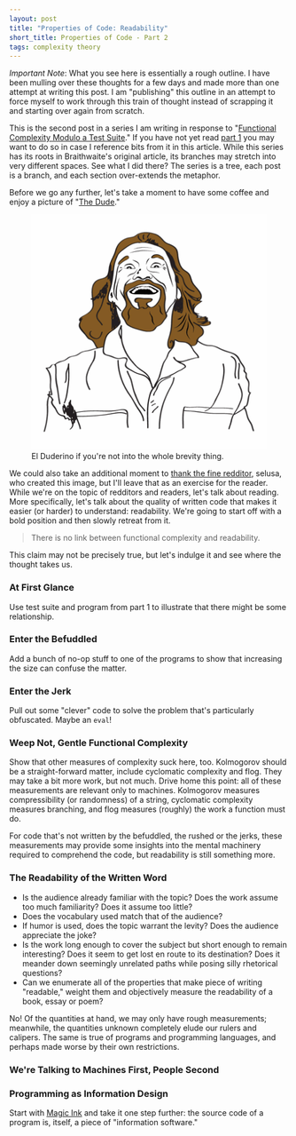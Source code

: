 ```yaml
---
layout: post
title: "Properties of Code: Readability"
short_title: Properties of Code - Part 2
tags: complexity theory
---
```

*Important Note*: What you see here is essentially a rough outline.  I have
been mulling over these thoughts for a few days and made more than one attempt
at writing this post.  I am "publishing" this outline in an attempt to force
myself to work through this train of thought instead of scrapping it and
starting over again from scratch.

This is the second post in a series I am writing in response to
"[Functional Complexity Modulo a Test Suite](https://github.com/raganwald/homoiconic/blob/master/2009-06-02/functional_complexity.md)."
If you have not yet read [part 1](http://mathish.com/2011/05/08/mother-functional.html)
you may want to do so in case I reference bits from it in this article.
While this series has its roots in Braithwaite's original article, its
branches may stretch into very different spaces.  See what I did there? The
series is a tree, each post is a branch, and each section over-extends the
metaphor.

Before we go any further, let's take a moment to have some coffee and enjoy a
picture of "[The Dude](http://www.reddit.com/r/fffffffuuuuuuuuuuuu/comments/h84cp/i_made_a_new_trace_out_of_the_dude_hope_hed_abide/)."

<figure class="display-mode" id="figure-the-dude">
  <img src="/images/the_dude.png"
    alt="The Dude abides" />
  <figcaption>El Duderino if you're not into the whole brevity thing.</figcaption>
</figure>

We could also take an additional moment to [thank the fine redditor](http://www.reddit.com/r/fffffffuuuuuuuuuuuu/comments/h84cp/i_made_a_new_trace_out_of_the_dude_hope_hed_abide/),
selusa, who created this image, but I'll leave that as an exercise for the
reader.
While we're on the topic of redditors and readers, let's talk about reading.
More specifically, let's talk about the quality of written code that makes
it easier (or harder) to understand: readability.  We're going to start off
with a bold position and then slowly retreat from it.

> There is no link between functional complexity and readability.

This claim may not be precisely true, but let's indulge it and see where the
thought takes us.

### At First Glance

Use test suite and program from part 1 to illustrate that there might
be some relationship.

### Enter the Befuddled

Add a bunch of no-op stuff to one of the programs to show that increasing
the size can confuse the matter.

### Enter the Jerk

Pull out some "clever" code to solve the problem that's particularly
obfuscated.  Maybe an `eval`!

### Weep Not, Gentle Functional Complexity

Show that other measures of complexity suck here, too.  Kolmogorov should be
a straight-forward matter, include cyclomatic complexity and flog.  They may
take a bit more work, but not much.  Drive home this point: all of these
measurements are relevant only to machines.  Kolmogorov measures
compressibility (or randomness) of a string, cyclomatic complexity measures
branching, and flog measures (roughly) the work a function must do.

For code that's not written by the befuddled, the rushed or the jerks, these
measurements may provide some insights into the mental machinery required to
comprehend the code, but readability is still something more.

### The Readability of the Written Word

* Is the audience already familiar with the topic? Does the work assume
  too much familiarity?  Does it assume too little?
* Does the vocabulary used match that of the audience?
* If humor is used, does the topic warrant the levity?
  Does the audience appreciate the joke?
* Is the work long enough to cover the subject but short
  enough to remain interesting?  Does it seem to get lost en route to
  its destination?  Does it meander down seemingly unrelated paths while
  posing silly rhetorical questions?
* Can we enumerate all of the properties that make piece of writing
  "readable," weight them and objectively measure the readability of a
  book, essay or poem?
  
No!  Of the quantities at hand, we may only have rough measurements; meanwhile,
the quantities unknown completely elude our rulers and calipers.  The same
is true of programs and programming languages, and perhaps made worse by
their own restrictions.

### We're Talking to Machines First, People Second

### Programming as Information Design

Start with [Magic Ink](http://worrydream.com/MagicInk/) and take it one
step further: the source code of a program is, itself, a piece of
"information software."
